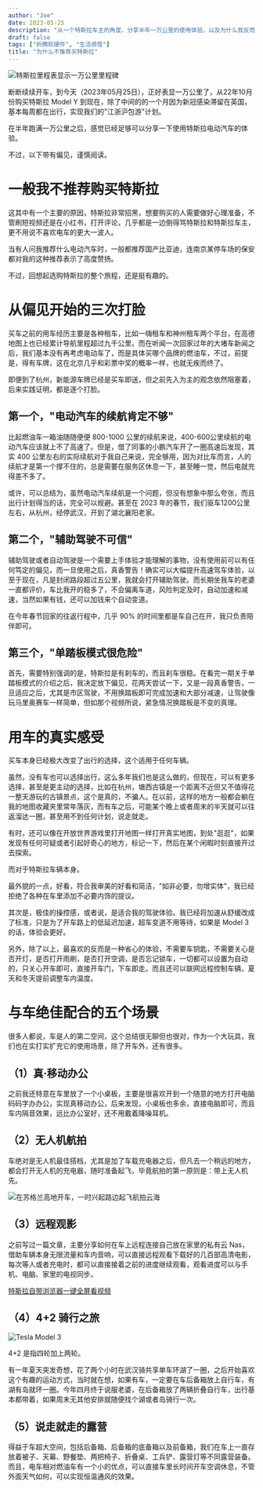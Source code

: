 ```yaml
---
author: "Joe"
date: 2023-05-25
description: "从一个特斯拉车主的角度，分享半年一万公里的使用体验，以及为什么我反而不推荐购买特斯拉"
draft: false
tags: ["折腾软硬件", "生活感悟"]
title: "为什么不推荐买特斯拉"
---
```


![特斯拉里程表显示一万公里里程碑](/images/posts/why-not-recommend-tesla/tesla-dashboard.webp)

断断续续开车，到今天（2023年05月25日），正好表显一万公里了，从22年10月份购买特斯拉 Model Y 到现在，除了中间的的一个月因为新冠感染滞留在英国，基本每周都在出行，实现我们的"江浙沪包游"计划。

在半年跑满一万公里之后，感觉已经足够可以分享一下使用特斯拉电动汽车的体验。

不过，以下带有偏见，谨慎阅读。

# 一般我不推荐购买特斯拉

这其中有一个主要的原因，特斯拉非常招黑，想要购买的人需要做好心理准备，不管刷短视频还是在小红书，打开评论，几乎都是一边倒得骂特斯拉和特斯拉车主，更不用说不喜欢电车的更大一波人。

当有人问我推荐什么电动汽车时，一般都推荐国产比亚迪，连南京某停车场的保安都对我的这种推荐表示了高度赞扬。

不过，回想起选购特斯拉的整个旅程，还是挺有趣的。

# 从偏见开始的三次打脸

买车之前的用车经历主要是各种租车，比如一嗨租车和神州租车两个平台，在高德地图上也已经累计导航里程超过九千公里。而在听闻一次回家过年的大堵车新闻之后，我们基本没有再考虑电动车了，而是具体买哪个品牌的燃油车，不过，前提是，得有车牌，这在北京几乎和彩票中奖的概率一样，也就无疾而终了。

即便到了杭州，新能源车牌已经是买车即送，但之前先入为主的观念依然阻塞着，后来实践证明，都是逐个打脸。

## 第一个，"电动汽车的续航肯定不够"

比起燃油车一箱油随随便便 800-1000 公里的续航来说，400-600公里续航的电动汽车应该就上不了高速了。但是，借了同事的小鹏汽车开了一圈高速后发现，其实 400 公里左右的实际续航对于我自己来说，完全够用，因为对比车而言，人的续航才是第一个撑不住的，总是需要在服务区休息一下，甚至睡一觉，然后电就充得差不多了。

或许，可以总结为，虽然电动汽车续航是一个问题，但没有想象中那么夸张，而且出行计划得当的话，完全可以规避。甚至在 2023 年的春节，我们驱车1200公里左右，从杭州，经停武汉，开到了湖北襄阳老家。

## 第二个，"辅助驾驶不可信"

辅助驾驶或者自动驾驶是一个需要上手体验才能理解的事物，没有使用前可以有任何笃定的偏见，而一旦使用之后，真香警告！确实可以大幅提升高速驾车体验，以至于现在，凡是封闭路段超过五公里，我就会打开辅助驾驶。而长期坐我车的老婆一直都评价，车比我开的稳多了，不会偏离车道，风险判定及时，自动加速和减速，当然如果有钱，还可以加钱来个自动变道。

在今年春节回家的往返行程中，几乎 90% 的时间里都是车自己在开，我只负责陪伴即可。

## 第三个，"单踏板模式很危险"

首先，需要特别强调的是，特斯拉是有刹车的，而且刹车很稳。在看完一期关于单踏板模式的介绍之后，我决定放下偏见，花两天尝试一下，又是一段真香警告，一旦适应之后，尤其是市区驾驶，不用换踏板即可完成加速和大部分减速，让驾驶像玩马里奥赛车一样简单，但如那个视频所说，紧急情况换踏板是不变的真理。

# 用车的真实感受

买车本身已经极大改变了出行的选择，这个适用于任何车辆。

虽然，没有车也可以选择出行，这么多年我们也是这么做的，但现在，可以有更多选择，甚至是更主动的选择，比如在杭州，塘西古镇是一个距离不近但又不值得花一整天游玩的古镇景点，这个是真的，不骗人。在以前，这样的地方一般都会躺在我的地图收藏夹里常年落灰，而有车之后，可能某个晚上或者周末的半天就可以往返溜达一圈，甚至用不到任何计划，说走就走。

有时，还可以像在开放世界游戏里打开地图一样打开真实地图，到处"逛逛"，如果发现有任何可疑或者引起好奇心的地方，标记一下，然后在某个闲暇时刻直接开过去探索。

而对于特斯拉车辆本身。

最外貌的一点，好看，符合我审美的好看和简洁，"如非必要，勿增实体"，我已经拒绝了各种在车里添加不必要内饰的提议。

其次是，极佳的操控感，或者说，是适合我的驾驶体验。我已经将加速从舒缓改成了标准，只是为了开车路上的低延迟加速，超车变道不用等待，如果是 Model 3 的话，体验会更好。

另外，除了以上，最喜欢的反而是一种省心的体验，不需要车钥匙，不需要关心是否开灯，是否打开雨刷，是否打开空调，是否忘记锁车，一切都可以设置为自动的，只关心开车即可，直接开车门，下车即走。而且还可以联网远程控制车辆，夏天和冬天提前调整车内温度。

# 与车绝佳配合的五个场景

很多人都说，车是人的第二空间，这个总结很无聊但也很对，作为一个大玩具，我们也在实打实扩充它的使用场景，除了开车外，还有很多。

## （1）真·移动办公

之前我还特意在车里放了一个小桌板，主要是很喜欢开到一个随意的地方打开电脑码码字办办公，实现真移动办公，后来发现，小桌板也多余，直接电脑即可，而且车内隔音效果，远比办公室好，还不用戴着降噪耳机。

## （2）无人机航拍

车绝对是无人机最佳搭档，尤其是加了车载充电器之后，但凡去一个稍远的地方，都会打开无人机的充电器，随时准备起飞，毕竟航拍的第一原则是：带上无人机先。

![在苏格兰高地开车，一时兴起路边起飞航拍云海](/images/posts/why-not-recommend-tesla/scotland-highland-drone.webp)

## （3）远程观影

之前写过一篇文章，主要分享如何在车上远程连接自己放在家里的私有云 Nas，借助车辆本身无限流量和车内音响，可以直接远程观看下载好的几百部高清电影，每次等人或者充电时，都可以直接接着之前的进度继续观看，观看进度可以与手机、电脑、家里的电视同步。

[特斯拉自带浏览器一键全屏看视频](https://houjoe.notion.site/d56812ba8429490294b2572dd2297745?pvs=4) 

## （4）4+2 骑行之旅
![Tesla Model 3](/images/posts/why-not-recommend-tesla/tesla-model-3.webp)

4+2 是指四轮加上两轮。

有一年夏天突发奇想，花了两个小时在武汉骑共享单车环湖了一圈，之后开始喜欢这个有趣的运动方式，当时就在想，如果有车，一定要在车后备箱放上自行车，有湖有岛就环一圈。今年四月终于说服老婆，在后备箱放了两辆折叠自行车，出行基本都带着，如果周末无其他安排就随便找个湖或者岛骑行一次。

## （5）说走就走的露营

得益于车超大空间，包括后备箱、后备箱的底备箱以及前备箱，我们在车上一直存放着被子、天幕、野餐垫、两把椅子、折叠桌、工兵铲、露营灯等不同露营装备。而且，电车相对燃油车有一个小的优点，可以直接车里长时间开车空调休息，不管外面天气如何，可以实现恒温通风的效果。